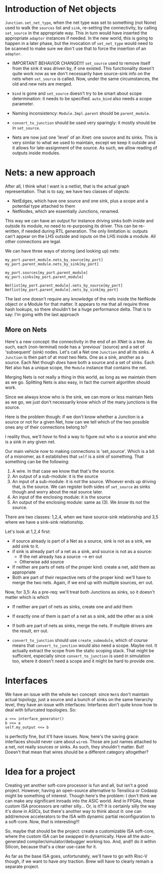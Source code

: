 # Introduction of Net objects

`Junction.set_net_type`, when the net type was set to something (not None) used to walk the `sources` list and `sink`, re-setting the connectivity, by calling `set_source` in the appropriate way. This in turn would have inserted the appropriate `adaptor` instances if needed. In the new world, this is going to happen in a later phase, but the invocation of `set_net_type` would need to be scanned to make sure we don't use that to force the insertion of an `adaptor`.

+ IMPORTANT BEHAVIOR CHANGE!!!! `set_source` used to remove itself from the sink it was driven by, if one existed. This functionality doesn't
quite work now as we don't necessarily have source-sink info on the nets when `set_source` is called. Now, under the same circumstances, the old and new nets are merged.

+ `bind` is gone and `set_source` doesn't try to be smart about scope determination: it needs to be specified. `auto_bind` also needs a scope parameter.

+ Naming inconsistency: `Module.Impl.parent` should be `parent_module`.

+ `convert_to_junction` should be used very sparingly: it mostly should be in `set_source`.

+ Nets are now just one 'level' of an Xnet: one source and its sinks. This is very similar to what we used to maintain, except we keep it outside and it allows for late-assignment of the source. As such, we allow reading of outputs inside modules.

# Nets: a new approach

After all, I think what I want is a netlist, that is the actual graph representation. That is to say, we have two classes of objects:
- NetEdges, which have one source and one sink, plus a scope and a potential type attached to them
- NetNodes, which are essentially Junctions, renamed.

This way we can have an output for instance driving sinks both inside and outside its module, no need to re-purposing its driver. This can be re-written, if needed during RTL generation. The only limitation is: outputs can't appear on the LHS outside and inputs on the LHS inside a module. All other connections are legal.

We can have three ways of storing (and looking up) nets:

    my_port.parent_module.nets_by_source[my_port]
    my_port.parent_module.nets_by_sink[my_port]

    my_port.sources[my_port.parent_module]
    my_port.sinks[my_port.parent_module]

    Netlist[my_port.parent_module].nets_by_source[my_port]
    Netlist[my_port.parent_module].nets_by_sink[my_port]

The last one doesn't require any knowledge of the nets inside the NetNode object or a Module for that matter. It appears to me that all require three hash lookups, so there shouldn't be a huge performance delta. That is to say: I'm going with the last approach

## More on Nets

Here's a new concept: the connectivity in the end of an XNet is a tree. As such, each (non-terminal) node has a 'previous' (source) and a set of 'subsequent' (sink) nodes. Let's call a Net one `Junction` and all its sinks. A `Junction` is then part of at most two Nets. One as a sink, another as a source. Each Net though *does* have both a source and a set of sinks. Each Net also has a unique scope, the `Module` instance that contains the net.

Merging Nets is not really a thing in this world, as long as we maintain them as we go.
Splitting Nets is also easy, in fact the current algorithm should work.

Since we always know who is the sink, we can more or less maintain Nets as we go, we just don't necessarily know which of the many junctions is the source.

Here is the problem though: if we don't know whether a Junction is a source or not for a given Net, how can we tell which of the two possible ones any of their connections belong to?

I reality thus, we'll *have* to find a way to figure out who is a source and who is a sink in any given net.

Our main vehicle now to making connections is 'set_source'. Which is a bit of a misnomer, as it establishes that `self` is a *sink* of something. That something can be the following:
1. A wire. In that case we know that that's the source.
2. An output of a sub-module: it is the source
3. An input of a sub-module: it is *not* the source. Whoever ends up driving that, is the source. We can register both sides of `set_source` as sinks though and worry about the real source later.
4. An input of the enclosing module: it is the source
5. An output of the enclosing module: same as (3). We *know* its not the source.

There are two classes: 1,2,4, when we have source-sink relationship and 3,5 where we have a sink-sink relationship.

Let's look at 1,2,4 first:
- if source already is part of a Net as a source, sink is not as a sink, we add sink to it.
- if sink is already part of a net as a sink, and source is not as a source:
   - If the net already has a source --> err out
   - Otherwise add source
- If neither are parts of nets of the proper kind: create a net, add them as appropriate
- Both are part of their respective nets of the proper kind: we'll have to merge the two nets. Again, if we end up with multiple sources, err out.

Now, for 3,5:
As a pre-req: we'll treat both Junctions as sinks, so it doesn't matter which is which
- If neither are part of nets as sinks, create one and add them
- If exactly one of them is part of a net as a sink, add the other as a sink
- If both are part of nets as sinks, merge the nets. If multiple drivers are the result, err out.

- `convert_to_junction` should use `create_submodule`, which of course means that `convert_to_junction` would also need a scope.
  Maybe not. It actually extract the scope from the static scoping stack. That might be sufficient, especially since `convert_to_junction` is used in simulation too, where it doesn't need a scope and it might be hard to provide one. 
# Interfaces

We have an issue with the whole `Net` concept: since `Net`s don't maintain actual topology, just a source and a bunch of sinks on the same hierarchy level, they have an issue with interfaces: Interfaces don't quite know how to deal with bifurcated topologies. So:

    a <<= interface_generator()
    b <<= a
    self.my_output <<= b

is perfectly fine, but it'll have issues. Now, here's the saving grace: interfaces should never care about `wire`s. Those are just names attached to a net, not really sources or sinks. As such, they shouldn't matter. But! Doesn't that mean that wires should be a different category altogether?

# Idea for a project

Creating yet another soft-core processor is fun and all, but isn't a good project. However, having an open-source alternative to Tensilica or Codasip might be something of interest. Though here's the problem: I don't think we can make any significant inroads into the ASIC world. And in FPGAs, these custom ISA processors are rather silly... Or, is it?! It is certainly silly the way it's done in ASICs, but there's another way to think about it: one can add/remove accelerators to the ISA with dynamic partial reconfiguration to a soft-core. Now, *that* is interesting!!!

So, maybe that should be the project: create a customizable ISA soft-core, where the custom ISA can be swapped in dynamically. Have all the auto-generated compiler/simulator/debugger working too. And, and!! do it within Silicon, because that's a clear use-case for it.

As far as the base ISA goes, unfortunately, we'll have to go with Risc-V though, if we want to have *any* traction. Brew will have to clearly remain a separate project.